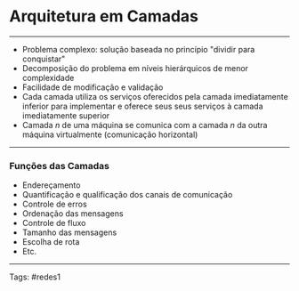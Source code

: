 # Arquitetura em Camadas

---

- Problema complexo: solução baseada no princípio "dividir para conquistar"
- Decomposição do problema em níveis hierárquicos de menor complexidade
- Facilidade de modificação e validação
- Cada camada utiliza os serviços oferecidos pela camada imediatamente inferior para implementar e oferece seus seus serviços à camada imediatamente superior
- Camada $n$ de uma máquina se comunica com a camada $n$ da outra máquina virtualmente (comunicação horizontal)

---

### Funções das Camadas

- Endereçamento
- Quantificação e qualificação dos canais de comunicação
- Controle de erros
- Ordenação das mensagens
- Controle de fluxo
- Tamanho das mensagens
- Escolha de rota
- Etc.

---

Tags: #redes1 